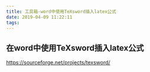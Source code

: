 ```yaml
---
title: 工具箱-word中使用TeXsword插入latex公式
date: 2019-04-09 11:22:11
tags:
---
```


## 在word中使用TeXsword插入latex公式
https://sourceforge.net/projects/texsword/


